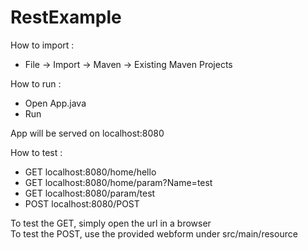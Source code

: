 # RestExample

How to import :
* File -> Import -> Maven -> Existing Maven Projects

How to run :
* Open App.java
* Run 

App will be served on localhost:8080

How to test :
* GET localhost:8080/home/hello
* GET localhost:8080/home/param?Name=test
* GET localhost:8080/param/test
* POST localhost:8080/POST

To test the GET, simply open the url in a browser  
To test the POST, use the provided webform under src/main/resource


